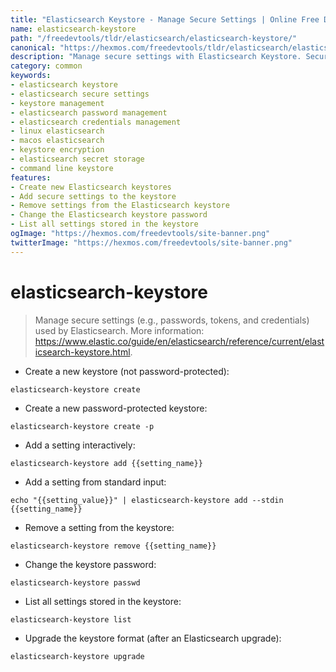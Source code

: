 ```yaml
---
title: "Elasticsearch Keystore - Manage Secure Settings | Online Free DevTools by Hexmos"
name: elasticsearch-keystore
path: "/freedevtools/tldr/elasticsearch/elasticsearch-keystore/"
canonical: "https://hexmos.com/freedevtools/tldr/elasticsearch/elasticsearch-keystore/"
description: "Manage secure settings with Elasticsearch Keystore. Secure passwords and credentials with this free online tool, no registration required."
category: common
keywords:
- elasticsearch keystore
- elasticsearch secure settings
- keystore management
- elasticsearch password management
- elasticsearch credentials management
- linux elasticsearch
- macos elasticsearch
- keystore encryption
- elasticsearch secret storage
- command line keystore
features:
- Create new Elasticsearch keystores
- Add secure settings to the keystore
- Remove settings from the Elasticsearch keystore
- Change the Elasticsearch keystore password
- List all settings stored in the keystore
ogImage: "https://hexmos.com/freedevtools/site-banner.png"
twitterImage: "https://hexmos.com/freedevtools/site-banner.png"
---
```


# elasticsearch-keystore

> Manage secure settings (e.g., passwords, tokens, and credentials) used by Elasticsearch.
> More information: <https://www.elastic.co/guide/en/elasticsearch/reference/current/elasticsearch-keystore.html>.

- Create a new keystore (not password-protected):

`elasticsearch-keystore create`

- Create a new password-protected keystore:

`elasticsearch-keystore create -p`

- Add a setting interactively:

`elasticsearch-keystore add {{setting_name}}`

- Add a setting from standard input:

`echo "{{setting_value}}" | elasticsearch-keystore add --stdin {{setting_name}}`

- Remove a setting from the keystore:

`elasticsearch-keystore remove {{setting_name}}`

- Change the keystore password:

`elasticsearch-keystore passwd`

- List all settings stored in the keystore:

`elasticsearch-keystore list`

- Upgrade the keystore format (after an Elasticsearch upgrade):

`elasticsearch-keystore upgrade`
